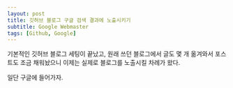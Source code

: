 ```yaml
---
layout: post
title: 깃허브 블로그 구글 검색 결과에 노출시키기
subtitle: Google Webmaster
tags: [Github, Google]
---
```

기본적인 깃허브 블로그 세팅이 끝났고, 원래 쓰던 블로그에서 글도 몇 개 옮겨와서 포스트도 조금 채워놨으니 이제는 실제로 블로그를 노출시킬 차례가 왔다.

일단 구글에 들어가자.